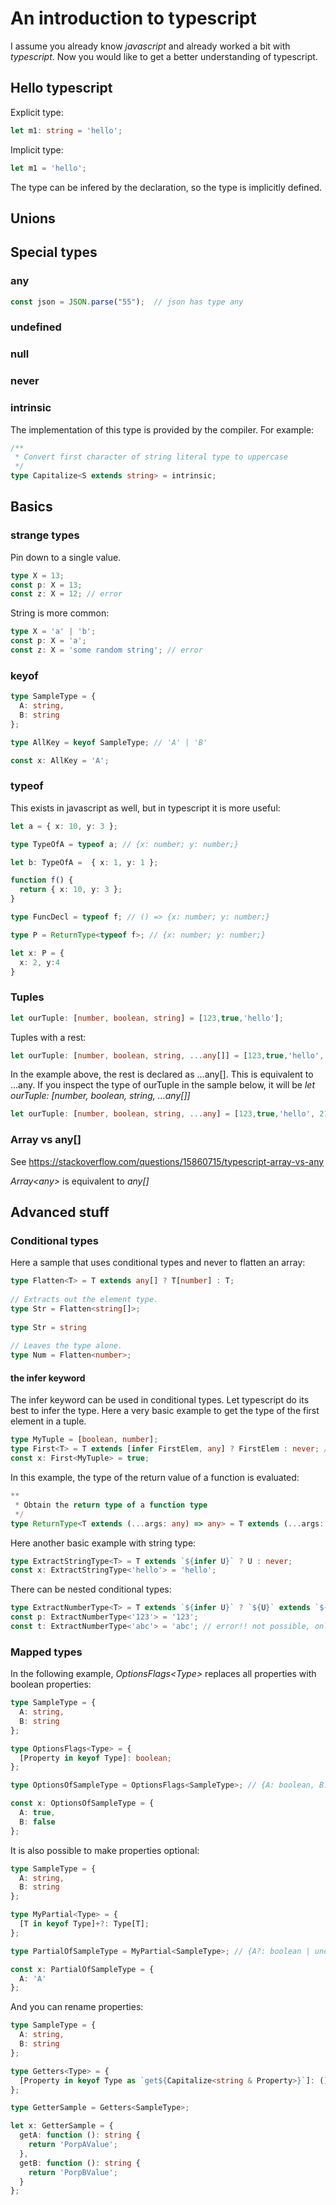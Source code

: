 # An introduction to typescript
I assume you  already know *javascript* and already worked a bit with *typescript*. Now you would like to get a better understanding of typescript.

## Hello typescript

Explicit type:

```typescript
let m1: string = 'hello';
```

Implicit type:

```typescript
let m1 = 'hello';
```

The type can be infered by the declaration, so the type is implicitly defined.

## Unions

## Special types
### any

```typescript
const json = JSON.parse("55");  // json has type any
```

### undefined

### null

### never

### intrinsic
The implementation of this type is provided by the compiler. For example:
```typescript
/**
 * Convert first character of string literal type to uppercase
 */
type Capitalize<S extends string> = intrinsic;
```

## Basics

### strange types
Pin down to a single value. 

```typescript
type X = 13;
const p: X = 13;
const z: X = 12; // error
```

String is more common:

```typescript
type X = 'a' | 'b';
const p: X = 'a';
const z: X = 'some random string'; // error
```

### keyof

```typescript
type SampleType = {
  A: string,
  B: string
};

type AllKey = keyof SampleType; // 'A' | 'B'

const x: AllKey = 'A'; 
```

### typeof
This exists in javascript as well, but in typescript it is more useful:

```typescript
let a = { x: 10, y: 3 };

type TypeOfA = typeof a; // {x: number; y: number;}

let b: TypeOfA =  { x: 1, y: 1 };
```


```typescript
function f() {
  return { x: 10, y: 3 };
}

type FuncDecl = typeof f; // () => {x: number; y: number;}

type P = ReturnType<typeof f>; // {x: number; y: number;}

let x: P = {
  x: 2, y:4
}
```

### Tuples
```typescript
let ourTuple: [number, boolean, string] = [123,true,'hello'];
```
Tuples with a rest:

```typescript
let ourTuple: [number, boolean, string, ...any[]] = [123,true,'hello', 2131231, 2344];
```

In the example above, the rest is declared as ...any[]. This is equivalent to  ...any. If you inspect the type of ourTuple in the sample below, it will be *let ourTuple: [number, boolean, string, ...any[]]*

```typescript
let ourTuple: [number, boolean, string, ...any] = [123,true,'hello', 2131231, 2344]; // same as let ourTuple: [number, boolean, string, ...any[]]
```

### Array<any> vs any[]
See https://stackoverflow.com/questions/15860715/typescript-array-vs-any

*Array\<any>* is equivalent to *any[]*

## Advanced stuff

### Conditional types

Here a sample that uses conditional types and never to flatten an array:

```typescript
type Flatten<T> = T extends any[] ? T[number] : T;
 
// Extracts out the element type.
type Str = Flatten<string[]>;
     
type Str = string
 
// Leaves the type alone.
type Num = Flatten<number>;
```
#### the infer keyword
The infer keyword can be used in conditional types. Let typescript do its best to infer the type. 
Here a very basic example to get the type of the first element in a tuple.

```typescript
type MyTuple = [boolean, number];
type First<T> = T extends [infer FirstElem, any] ? FirstElem : never; // boolean
const x: First<MyTuple> = true;
```


In this example, the type of the return value of a function is evaluated:
```typescript
**
 * Obtain the return type of a function type
 */
type ReturnType<T extends (...args: any) => any> = T extends (...args: any) => infer R ? R : any;

```

Here another basic example with string type:

```typescript
type ExtractStringType<T> = T extends `${infer U}` ? U : never;
const x: ExtractStringType<'hello'> = 'hello';
```

There can be nested conditional types:
```typescript
type ExtractNumberType<T> = T extends `${infer U}` ? `${U}` extends `${number}` ? U : never : never;
const p: ExtractNumberType<'123'> = '123';
const t: ExtractNumberType<'abc'> = 'abc'; // error!! not possible, only numbers allowed
```

### Mapped types

In the following example, *OptionsFlags\<Type>* replaces all properties with boolean properties:

```typescript
type SampleType = {
  A: string,
  B: string
};

type OptionsFlags<Type> = {
  [Property in keyof Type]: boolean;
};

type OptionsOfSampleType = OptionsFlags<SampleType>; // {A: boolean, B: boolean}

const x: OptionsOfSampleType = {
  A: true,
  B: false
};
```

It is also possible to make properties optional:

```typescript
type SampleType = {
  A: string,
  B: string
};

type MyPartial<Type> = {
  [T in keyof Type]+?: Type[T];
};

type PartialOfSampleType = MyPartial<SampleType>; // {A?: boolean | undefined; B?: boolean | undefined}

const x: PartialOfSampleType = {
  A: 'A'
};
```

And you can rename properties:
```typescript
type SampleType = {
  A: string,
  B: string
};

type Getters<Type> = {
  [Property in keyof Type as `get${Capitalize<string & Property>}`]: () => Type[Property]
};

type GetterSample = Getters<SampleType>;

let x: GetterSample = {
  getA: function (): string {
    return 'PorpAValue';
  },
  getB: function (): string {
    return 'PorpBValue';
  }
};
```

